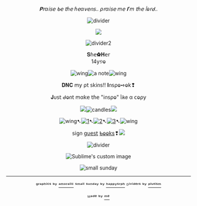 <div align="center">
  
*𝐏𝗋α𝗂𝗌𝖾 ᑲ𝖾 𝗍ɦ𝖾 ɦ𝖾α𝗏𝖾𐓣𝗌.. ρ𝗋α𝗂𝗌𝖾 ꭑ𝖾 𝚰'ꭑ 𝗍ɦ𝖾 ᥣⱺ𝗋ᑯ..*
  
![divider](https://64.media.tumblr.com/cf9650fa1d24ad07377958a453f24487/45866fde4f59d4c4-53/s2048x3072/a0a55163b7e4620d5b6d3f5f171d4e1f4a3b6862.pnj)

<p align="center">
  <img src="https://64.media.tumblr.com/4bd17435b204ea8b38643d51d5234e94/88e2d19405bec800-d2/s1280x1920/a73194b08d92cb6eb5c43cd622533867f4a37282.pnj"/>
</p>

<div align="center">

![divider2](https://64.media.tumblr.com/f6cef6b6dd05c45be8b7c16eff6c1476/88e2d19405bec800-fd/s500x750/2a908396da7ad08331692417c4adc1284213acd4.pnj)

<div align="center">𝐒ɦ𝖾✿𝐇𝖾𝗋
<div align="center">14y୭ⱺ


![wing](https://64.media.tumblr.com/d32ba24c690a859678204287a464068e/88aac9c867255545-1c/s75x75_c1/74cf90f0e465dd251473516b19746f20eebeab77.gifv)![a note](https://64.media.tumblr.com/1c34d63d43b94d17d0ee4d6c45134da8/ef3796930a4ac20c-68/s75x75_c1/71dfcbb894a0b64039300ed60efbd404002eb935.gifv)![wing](https://64.media.tumblr.com/6d7ec037efc3977a0369154811db5670/88aac9c867255545-bc/s75x75_c1/b8745cb4f6c44082fc745c88f39ad1c00f8e9bf7.gifv)

<p align="center">

𝐃𝐍𝐂 ꭑ𝗒 ρ𝗍 𝗌𝗄𝗂𐓣𝗌!! 𝚰𐓣𝗌ρⱺ➺ⱺ𝗄❢

𝐉υ𝗌𝗍 ᑯⱺ𐓣𝗍 ꭑα𝗄𝖾 𝗍ɦ𝖾 "𝗂𐓣𝗌ρⱺ" ᥣ𝗂𝗄𝖾 α 𝖼ⱺρ𝗒

![](https://64.media.tumblr.com/f599c91970e350ed015c9787a6995370/254aa231130777ad-7e/s75x75_c1/91f29d1fb959c52dec0e4e75cc9aea771876b9c8.gifv)![candles](https://64.media.tumblr.com/31bb53b7211910669a65e70f7ca35084/f9c76a237e25a0b3-30/s75x75_c1/7fd251eb932617113ce989e92e43c5b47aa0c5d2.gifv)![](https://64.media.tumblr.com/e816f941d78942518f5359497865941e/254aa231130777ad-83/s75x75_c1/5defaa3056b3e4591c9d23cbae91266225da6e06.gifv)



![wing](https://64.media.tumblr.com/b546cac4e3f8198ecef0220222547628/f9c76a237e25a0b3-0e/s75x75_c1/9e736300fce1a604ec27dfabb24c4cb670d68652.gifv)➷[![1](https://64.media.tumblr.com/63da2be9792f54be1a7cc71e47818bd0/828870b2d99689c2-b1/s75x75_c1/72514a3f363f3701c3bb830c89ce5d3a555aa3cf.pnj)](https://rentry.co/linkrose)➷[![2](https://64.media.tumblr.com/e15cdc53fe9810a04873f876f09a57e9/828870b2d99689c2-db/s75x75_c1/703fb8a8389c30b88b84ce08b67049e8891c9c70.pnj)](https://rentry.co/marchthefontain)➷[![3](https://64.media.tumblr.com/022a22573d89c8013404b4fcb91ab53f/828870b2d99689c2-53/s75x75_c1/dfaa245137fc6a286a52aad01fdd3d65574bdda9.pnj)](https://rentry.co/byiInts)➷![wing](https://64.media.tumblr.com/9bd3a77d60eb18af040889c7eac899e9/f9c76a237e25a0b3-06/s75x75_c1/afa7123af2b83abdb5f6af80ef8dd373b9309301.gifv)

𝗌𝗂𝗀𐓣 [𝗀υ𝖾𝗌𝗍](https://k423.123guestbook.com/#) [ᑲⱺⱺ𝗄s](https://furinakinnie.123guestbook.com/)❢![](https://64.media.tumblr.com/8096ad23a44c4a3865174d9dde506608/d75bba3560d424e3-e8/s75x75_c1/617e6e1843fc70946be6c024ba739703245fe1d2.webp)

![divider](https://64.media.tumblr.com/f4b9df2976fffa9d588d92f6e9b14531/88e2d19405bec800-42/s500x750/c955281d05cb53197a43c55fbd34ff11eae2dcfb.pnj)

<p align="center">
  <img src="https://64.media.tumblr.com/eba1d410d0b97b0efa883af7a37a592f/9e7318649f5adace-e6/s400x600/087906ea4867e91beb0dae4f06985528040eaeaa.pnj" alt="Sublime's custom image"/>
</p>

![small sunday](https://64.media.tumblr.com/f022f8cbd5e2827ffc5ec23174566f16/68796f80b4d96f99-08/s250x400/22897eac68a65ea16f5bd61e9fbff81dd94b133b.pnj) 

---

ᵍʳᵃᵖʰⁱᶜˢ ᵇʸ [ᵃᵐᵒʳᵃˡⁱᶜ](https://www.tumblr.com/amoralic) ˢᵐᵃˡˡ ˢᵘⁿᵈᵃʸ ᵇʸ [ʰᵃᵖᵖʸˢʳᵖʰ](https://www.tumblr.com/happysrph) ᴰⁱᵛⁱᵈᵉʳˢ ᵇʸ 
[ᵖˡᵘᵗⁱˢᵐ](https://www.tumblr.com/plutism)

ᴹᵃᵈᵉ ᵇʸ [ᵐᵉ](https://github.com/FurinaTheFountain)
